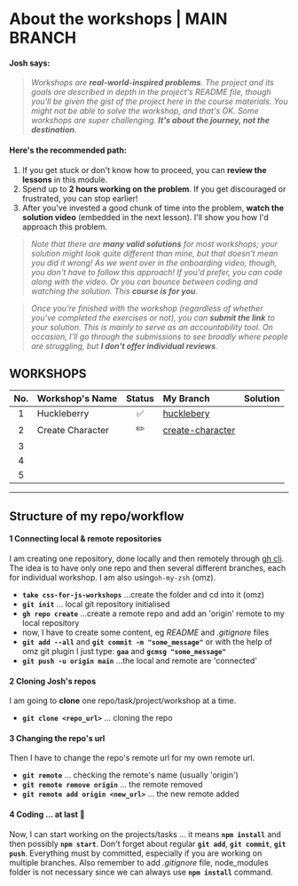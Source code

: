 # About the workshops | MAIN BRANCH

#### Josh says:

> _Workshops are **real-world-inspired problems**. The project and its goals are described in depth in the project's README file, though you'll be given the gist of the project here in the course materials. You might not be able to solve the workshop, and that's OK. Some workshops are super challenging. **It's about the journey, not the destination**._

#### Here's the recommended path:

1. If you get stuck or don't know how to proceed, you can **review the lessons** in this module.
2. Spend up to **2 hours working on the problem**. If you get discouraged or frustrated, you can stop earlier!
3. After you've invested a good chunk of time into the problem, **watch the solution video** (embedded in the next lesson). I'll show you how I'd approach this problem.

> _Note that there are **many valid solutions** for most workshops; your solution might look quite different than mine, but that doesn't mean you did it wrong! As we went over in the onboarding video, though, you don't have to follow this approach! If you'd prefer, you can code along with the video. Or you can bounce between coding and watching the solution. This **course is for you**._

> _Once you're finished with the workshop (regardless of whether you've completed the exercises or not), you can **submit the link** to your solution. This is mainly to serve as an accountability tool. On occasion, I'll go through the submissions to see broadly where people are struggling, but **I don't offer individual reviews**._

## WORKSHOPS

| No. | Workshop's Name  | Status | My Branch            | Solution |
| :-: | :--------------- | :----: | :------------------- | :------- |
|  1  | Huckleberry      |   ✅   | [hucklebery]()       |          |
|  2  | Create Character |   ✏️   | [create-character]() |          |
|  3  |                  |        |                      |          |
|  4  |                  |        |                      |          |
|  5  |                  |        |                      |          |

---

## Structure of my repo/workflow

#### 1 Connecting local & remote repositories

I am creating one repository, done locally and then remotely through [gh cli](https://github.com/cli/cli). The idea is to have only one repo and then several different branches, each for individual workshop. I am also using`oh-my-zsh` (omz).

- **`take css-for-js-workshops`** ...create the folder and cd into it (omz)
- **`git init`** ... local git repository initialised
- **`gh repo create`** ...create a remote repo and add an 'origin' remote to my local repository
- now, I have to create some content, eg _README_ and _.gitignore_ files
- **`git add --all`** and **`git commit -m "some_message"`** or with the help of omz git plugin I just type: **`gaa`** and **`gcmsg "some_message"`**
- **`git push -u origin main`** ...the local and remote are 'connected'

#### 2 Cloning Josh's repos

I am going to **clone** one repo/task/project/workshop at a time.

- **`git clone <repo_url>`** ... cloning the repo

#### 3 Changing the repo's url

Then I have to change the repo's remote url for my own remote url.

- **`git remote`** ... checking the remote's name (usually 'origin')
- **`git remote remove origin`** ... the remote removed
- **`git remote add origin <new_url>`** ... the new remote added

#### 4 Coding ... at last 🤪

Now, I can start working on the projects/tasks ... it means **`npm install`** and then possibly **`npm start`**.
Don't forget about regular **`git add`**, **`git commit`**, **`git push`**. Everything must by committed, especially if you are working on multiple branches.
Also remember to add _.gitignore_ file, node_modules folder is not necessary since we can always use **`npm install`** command.
